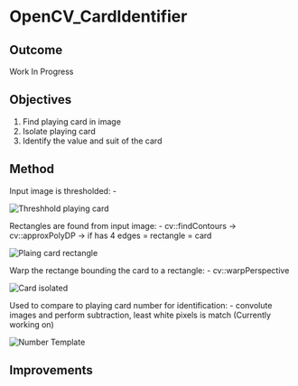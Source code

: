 # OpenCV_CardIdentifier 

## Outcome
Work In Progress
## Objectives
1) Find playing card in image
2) Isolate playing card
3) Identify the value and suit of the card
## Method
Input image is thresholded: -

![Threshhold playing card](https://user-images.githubusercontent.com/54110810/152744831-93a04cd3-b814-4f99-8b27-6018c701c16f.png)

Rectangles are found from input image: -
cv::findContours -> cv::approxPolyDP -> if has 4 edges = rectangle = card

![Plaing card rectangle](https://user-images.githubusercontent.com/54110810/152744754-fab6cba4-0d81-44d7-b4c4-79c98e76790a.png)

Warp the rectange bounding the card to a rectangle: -
cv::warpPerspective

![Card isolated](https://user-images.githubusercontent.com/54110810/152744911-baebfa09-958f-430c-a123-57042328c2b3.png)

Used to compare to playing card number for identification: -
convolute images and perform subtraction, least white pixels is match (Currently working on)

![Number Template](https://user-images.githubusercontent.com/54110810/152744935-c52839a8-8043-44f5-aa14-8f19577d3a64.png)


## Improvements
